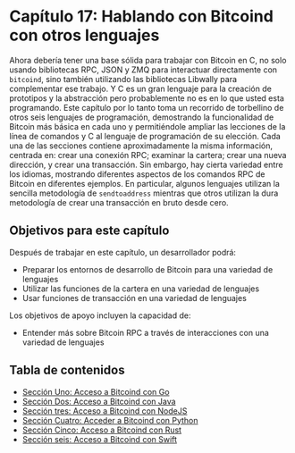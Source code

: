 # Capítulo 17: Hablando con Bitcoind con otros lenguajes

Ahora debería tener una base sólida para trabajar con Bitcoin en C, no solo usando bibliotecas RPC, JSON y ZMQ para interactuar directamente con `bitcoind`, sino también utilizando las bibliotecas Libwally para complementar ese trabajo. Y C es un gran lenguaje para la creación de prototipos y la abstracción pero probablemente no es en lo que usted esta programando. Este capítulo por lo tanto toma un recorrido de torbellino de otros seis lenguajes de programación, demostrando la funcionalidad de Bitcoin más básica en cada uno y permitiéndole ampliar las lecciones de la línea de comandos y C al lenguaje de programación de su elección.
Cada una de las secciones contiene aproximadamente la misma información, centrada en: crear una conexión RPC; examinar la cartera; crear una nueva dirección, y crear una transacción. Sin embargo, hay cierta variedad entre los idiomas, mostrando diferentes aspectos de los comandos RPC de Bitcoin en diferentes ejemplos. En particular, algunos lenguajes utilizan la sencilla metodología de `sendtoaddress` mientras que otros utilizan la dura metodología de crear una transacción en bruto desde cero.

## Objetivos para este capítulo

Después de trabajar en este capítulo, un desarrollador podrá:

   * Preparar los entornos de desarrollo de Bitcoin para una variedad de lenguajes
   * Utilizar las funciones de la cartera en una variedad de lenguajes
   * Usar funciones de transacción en una variedad de lenguajes
   
Los objetivos de apoyo incluyen la capacidad de:

  * Entender más sobre Bitcoin RPC a través de interacciones con una variedad de lenguajes

## Tabla de contenidos
  * [Sección Uno: Acceso a Bitcoind con Go](18_1_Accediendo_a_Bitcoind_con_Go.md)
  * [Sección Dos: Acceso a Bitcoind con Java](18_2_Accediendo_a_Bitcoind_con_Java.md)
  * [Sección tres: Acceso a Bitcoind con NodeJS](18_3_Accediendo_a_Bitcoind_con_NodeJS.md)
  * [Sección Cuatro: Acceder a Bitcoind con Python](18_4_Accediendo_a_Bitcoind_con_Python.md)
  * [Sección Cinco: Acceso a Bitcoind con Rust](18_5_Accediendo_a_Bitcoind_con_Rust.md)
  * [Sección seis: Acceso a Bitcoind con Swift](18_6_Accediendo_a_Bitcoind_con_Swift.md)
